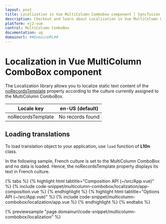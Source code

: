 ```yaml
---
layout: post
title: Localization in Vue MultiColumn Combobox component | Syncfusion
description: Checkout and learn about Localization in Vue MultiColumn Combobox component of Syncfusion Essential JS 2 and more.
platform: ej2-vue
control: MultiColumn ComboBox
documentation: ug
domainurl: ##DomainURL##
---
```


# Localization in Vue MultiColumn ComboBox component

The Localization library allows you to localize static text content of the [noRecordsTemplate](../api/multicolumn-combobox#norecordstemplate) property according to the culture currently assigned to the MultiColumn ComboBox.

| Locale key | en-US (default)  |
|------|------|
| noRecordsTemplate |  No records found |

## Loading translations

To load translation object to your application, use `load` function of **L10n** class.

In the following sample, French culture is set to the MultiColumn ComboBox and no data is loaded. Hence, the noRecordsTemplate property displays its text in French culture.

{% tabs %}
{% highlight html tabtitle="Composition API (~/src/App.vue)" %}
{% include code-snippet/multicolumn-combobox/localization/app-composition.vue %}
{% endhighlight %}
{% highlight html tabtitle="Options API (~/src/App.vue)" %}
{% include code-snippet/multicolumn-combobox/localization/app.vue %}
{% endhighlight %}
{% endtabs %}

{% previewsample "page.domainurl/code-snippet/multicolumn-combobox/localization" %}
